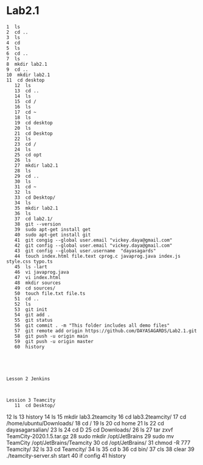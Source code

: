 # Lab2.1

    1  ls
    2  cd ..
    3  ls
    4  cd 
    5  ls
    6  cd ..
    7  ls
    8  mkdir lab2.1
    9  cd ..
    10  mkdir lab2.1
    11  cd desktop
       12  ls
       13  cd ..
       14  ls
       15  cd /
       16  ls
       17  cd ~
       18  ls
       19  cd desktop
       20  ls
       21  cd Desktop
       22  ls
       23  cd /
       24  ls
       25  cd opt
       26  ls
       27  mkdir lab2.1
       28  ls
       29  cd ..
       30  ls
       31  cd ~
       32  ls
       33  cd Desktop/
       34  ls
       35  mkdir lab2.1
       36  ls
       37  cd lab2.1/
       38  git --version
       39  sudo apt-get install get
       40  sudo apt-get install git
       41  git congig --global user.email "vickey.daya@gmail.com"
       42  git config --global user.email "vickey.daya@gmail.com"
       43  git config --global user.username  "dayasagards"
       44  touch index.html file.text cprog.c javaprog.java index.js style.css typo.ts
       45  ls -lart
       46  vi javaprog.java
       47  vi index.html 
       48  mkdir sources
       49  cd sources/
       50  touch file.txt file.ts
       51  cd ..
       52  ls
       53  git init
       54  git add .
       55  git status
       56  git commit . -m "This folder includes all demo files"
       57  git remote add origin https://github.com/DAYASAGARDS/Lab2.1.git
       58  git push -u origin main
       59  git push -u origin master
       60  history





    Lesson 2 Jenkins
    
    
    
    Lession 3 Teamcity
       11  cd Desktop/
   12  ls
   13  history
   14  ls
   15  mkdir lab3.2teamcity
   16  cd lab3.2teamcity/
   17  cd /home/ubuntu/Downloads/
   18  cd /
   19  ls
   20  cd home
   21  ls
   22  cd dayasagarsalian/
   23  ls
   24  cd D
   25  cd Downloads/
   26  ls
   27  tar zxvf TeamCity-2020.1.5.tar.gz
   28  sudo mkdir /opt/JetBrains
   29  sudo mv TeamCity /opt/JetBrains/Teamcity
   30  cd /opt/JetBrains/
   31  chmod -R 777 Teamcity/
   32  ls
   33  cd Teamcity/
   34  ls
   35  cd b
   36  cd bin/
   37  cls
   38  clear
   39  ./teamcity-server.sh start
   40  if config
   41  history

